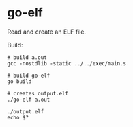 # go-elf

Read and create an ELF file.

Build:
```shell
# build a.out
gcc -nostdlib -static ../../exec/main.s

# build go-elf
go build
```

```shell
# creates output.elf
./go-elf a.out
```

```shellp
./output.elf
echo $?
```
